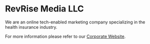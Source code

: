 # RevRise Media LLC
We are an online tech-enabled marketing company specializing in the health insurance industry.

For more information please refer to our [Corporate Website](https://revrisemedia.com).
